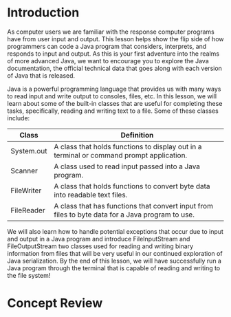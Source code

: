 # Introduction

As computer users we are familiar with the response computer programs have from user input and output. This lesson helps show the flip side of how programmers can code a Java program that considers, interprets, and responds to input and output. As this is your first adventure into the realms of more advanced Java, we want to encourage you to explore the Java documentation, the official technical data that goes along with each version of Java that is released.

Java is a powerful programming language that provides us with many ways to read input and write output to consoles, files, etc. In this lesson, we will learn about some of the built-in classes that are useful for completing these tasks, specifically, reading and writing text to a file. Some of these classes include:

| Class  | Definition   |  
|---|---|
|  System.out | 	A class that holds functions to display out in a terminal or command prompt application.  |   
|  Scanner | A class used to read input passed into a Java program.  |   
|  FileWriter |  A class that holds functions to convert byte data into readable text files. |  
|  FileReader  |  A class that has functions that convert input from files to byte data for a Java program to use. |   

We will also learn how to handle potential exceptions that occur due to input and output in a Java program and introduce FileInputStream and FileOutputStream two classes used for reading and writing binary information from files that will be very useful in our continued exploration of Java serialization. By the end of this lesson, we will have successfully run a Java program through the terminal that is capable of reading and writing to the file system!

# Concept Review
